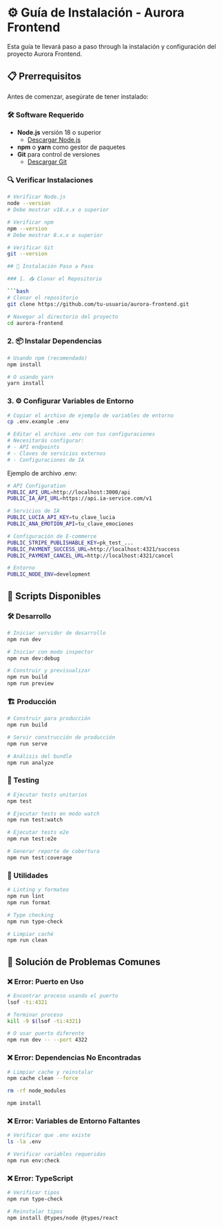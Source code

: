 # ⚙️ Guía de Instalación - Aurora Frontend

Esta guía te llevará paso a paso through la instalación y configuración del proyecto Aurora Frontend.

## 📋 Prerrequisitos

Antes de comenzar, asegúrate de tener instalado:

### 🛠️ Software Requerido
- **Node.js** versión 18 o superior
  - [Descargar Node.js](https://nodejs.org/)
- **npm** o **yarn** como gestor de paquetes
- **Git** para control de versiones
  - [Descargar Git](https://git-scm.com/)

### 🔍 Verificar Instalaciones
```bash
# Verificar Node.js
node --version
# Debe mostrar v18.x.x o superior

# Verificar npm
npm --version
# Debe mostrar 8.x.x o superior

# Verificar Git
git --version

## 🚀 Instalación Paso a Paso

### 1. 📥 Clonar el Repositorio

```bash
# Clonar el repositorio
git clone https://github.com/tu-usuario/aurora-frontend.git

# Navegar al directorio del proyecto
cd aurora-frontend
```

### 2. 📦 Instalar Dependencias

```bash
# Usando npm (recomendado)
npm install

# O usando yarn
yarn install
```

### 3. ⚙️ Configurar Variables de Entorno

```bash
# Copiar el archivo de ejemplo de variables de entorno
cp .env.example .env

# Editar el archivo .env con tus configuraciones
# Necesitarás configurar:
# - API endpoints
# - Claves de servicios externos
# - Configuraciones de IA
```

Ejemplo de archivo .env:

```bash
# API Configuration
PUBLIC_API_URL=http://localhost:3000/api
PUBLIC_IA_API_URL=https://api.ia-service.com/v1

# Servicios de IA
PUBLIC_LUCIA_API_KEY=tu_clave_lucia
PUBLIC_ANA_EMOTION_API=tu_clave_emociones

# Configuración de E-commerce
PUBLIC_STRIPE_PUBLISHABLE_KEY=pk_test_...
PUBLIC_PAYMENT_SUCCESS_URL=http://localhost:4321/success
PUBLIC_PAYMENT_CANCEL_URL=http://localhost:4321/cancel

# Entorno
PUBLIC_NODE_ENV=development
```

## 🎯 Scripts Disponibles

### 🛠️ Desarrollo

```bash 
# Iniciar servidor de desarrollo
npm run dev

# Iniciar con modo inspector
npm run dev:debug

# Construir y previsualizar
npm run build
npm run preview
```

### 🏗️ Producción

```bash
# Construir para producción
npm run build

# Servir construcción de producción
npm run serve

# Análisis del bundle
npm run analyze
```

### 🧪 Testing

```bash
# Ejecutar tests unitarios
npm test

# Ejecutar tests en modo watch
npm run test:watch

# Ejecutar tests e2e
npm run test:e2e

# Generar reporte de cobertura
npm run test:coverage
```

### 🔧 Utilidades
```bash
# Linting y formateo
npm run lint
npm run format

# Type checking
npm run type-check

# Limpiar caché
npm run clean
````

## 🐛 Solución de Problemas Comunes

### ❌ Error: Puerto en Uso

```bash
# Encontrar proceso usando el puerto
lsof -ti:4321

# Terminar proceso
kill -9 $(lsof -ti:4321)

# O usar puerto diferente
npm run dev -- --port 4322
```

### ❌ Error: Dependencias No Encontradas
```bash
# Limpiar cache y reinstalar
npm cache clean --force

rm -rf node_modules

npm install
```

### ❌ Error: Variables de Entorno Faltantes
```bash
# Verificar que .env existe
ls -la .env

# Verificar variables requeridas
npm run env:check
```

### ❌ Error: TypeScript
```bash
# Verificar tipos
npm run type-check

# Reinstalar tipos
npm install @types/node @types/react
```

